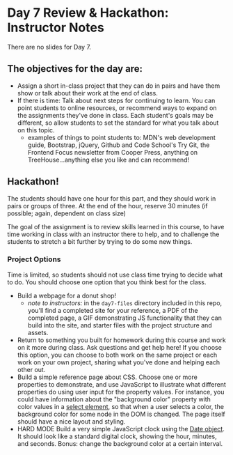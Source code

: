 Day 7 Review & Hackathon: Instructor Notes
==========================================

There are no slides for Day 7.

## The objectives for the day are:
- Assign a short in-class project that they can do in pairs and have them show or talk about their work at the end of class.
- If there is time: Talk about next steps for continuing to learn. You can point students to online resources, or recommend ways to expand on the assignments they've done in class. Each student's goals may be different, so allow students to set the standard for what you talk about on this topic.
    - examples of things to point students to: MDN's web development guide, Bootstrap, jQuery, Github and Code School's Try Git, the Frontend Focus newsletter from Cooper Press, anything on TreeHouse...anything else you like and can recommend!

## Hackathon!
The students should have one hour for this part, and they should work in pairs or groups of three. At the end of the hour, reserve 30 minutes (if possible; again, dependent on class size)

The goal of the assignment is to review skills learned in this course, to have time working in class with an instructor there to help, and to challenge the students to stretch a bit further by trying to do some new things.


### Project Options

Time is limited, so students should not use class time trying to decide what to do. You should choose one option that you think best for the class.


* Build a webpage for a donut shop!
  * _note to instructors:_ in the `day7-files` directory included in this repo, you'll find a completed site for your reference, a PDF of the completed page, a GIF demonstrating JS functionality that they can build into the site, and starter files with the project structure and assets.
* Return to something you built for homework during this course and work on it more during class. Ask questions and get help here! If you choose this option, you can choose to both work on the same project or each work on your own project, sharing what you've done and helping each other out.
* Build a simple reference page about CSS. Choose one or more properties to demonstrate, and use JavaScript to illustrate what different properties do using user input for the property values. For instance, you could have information about the "background color" property with color values in a [select element](https://developer.mozilla.org/en-US/docs/Web/HTML/Element/select), so that when a user selects a color, the background color for some node in the DOM is changed. The page itself should have a nice layout and styling.
* HARD MODE Build a very simple JavaScript clock using the [Date object](https://developer.mozilla.org/en-US/docs/Web/JavaScript/Reference/Global_Objects/Date). It should look like a standard digital clock, showing the hour, minutes, and seconds. Bonus: change the background color at a certain interval.